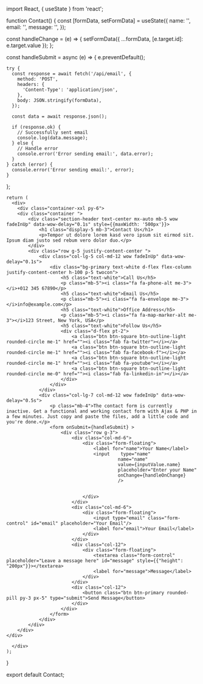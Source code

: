 import React, { useState } from 'react';

function Contact() {
  const [formData, setFormData] = useState({
    name: '',
    email: '',
    message: '',
  });

  const handleChange = (e) => {
    setFormData({ ...formData, [e.target.id]: e.target.value });
  };

  const handleSubmit = async (e) => {
    e.preventDefault();

    try {
      const response = await fetch('/api/email', {
        method: 'POST',
        headers: {
          'Content-Type': 'application/json',
        },
        body: JSON.stringify(formData),
      });

      const data = await response.json();

      if (response.ok) {
        // Successfully sent email
        console.log(data.message);
      } else {
        // Handle error
        console.error('Error sending email:', data.error);
      }
    } catch (error) {
      console.error('Error sending email:', error);
    }
  };

    return (
      <div>
        <div class="container-xxl py-6">
        <div class="container ">
            <div class="section-header text-center mx-auto mb-5 wow fadeInUp" data-wow-delay="0.1s" style={{maxWidth: '500px'}}>
                <h1 class="display-5 mb-3">Contact Us</h1>
                <p>Tempor ut dolore lorem kasd vero ipsum sit eirmod sit. Ipsum diam justo sed rebum vero dolor duo.</p>
            </div>
            <div class="row g-5 justify-content-center ">
                <div class="col-lg-5 col-md-12 wow fadeInUp" data-wow-delay="0.1s">
                    <div class="bg-primary text-white d-flex flex-column justify-content-center h-100 p-5 twocon">
                        <h5 class="text-white">Call Us</h5>
                        <p class="mb-5"><i class="fa fa-phone-alt me-3"></i>+012 345 67890</p>
                        <h5 class="text-white">Email Us</h5>
                        <p class="mb-5"><i class="fa fa-envelope me-3"></i>info@example.com</p>
                        <h5 class="text-white">Office Address</h5>
                        <p class="mb-5"><i class="fa fa-map-marker-alt me-3"></i>123 Street, New York, USA</p>
                        <h5 class="text-white">Follow Us</h5>
                        <div class="d-flex pt-2">
                            <a class="btn btn-square btn-outline-light rounded-circle me-1" href=""><i class="fab fa-twitter"></i></a>
                            <a class="btn btn-square btn-outline-light rounded-circle me-1" href=""><i class="fab fa-facebook-f"></i></a>
                            <a class="btn btn-square btn-outline-light rounded-circle me-1" href=""><i class="fab fa-youtube"></i></a>
                            <a class="btn btn-square btn-outline-light rounded-circle me-0" href=""><i class="fab fa-linkedin-in"></i></a>
                        </div>
                    </div>
                </div>
                <div class="col-lg-7 col-md-12 wow fadeInUp" data-wow-delay="0.5s">
                    <p class="mb-4">The contact form is currently inactive. Get a functional and working contact form with Ajax & PHP in a few minutes. Just copy and paste the files, add a little code and you're done.</p>
                    <form onSubmit={handleSubmit} >
                        <div class="row g-3">
                            <div class="col-md-6">
                                <div class="form-floating">
                                    <label for="name">Your Name</label>
                                    <input    type="name"
                                             name="name"
                                             value={inputValue.name}
                                             placeholder="Enter your Name"
                                             onChange={handleOnChange}
                                             />
         
                                            
                                </div>
                            </div>
                            <div class="col-md-6">
                                <div class="form-floating">
                                    <input type="email" class="form-control" id="email" placeholder="Your Email"/>
                                    <label for="email">Your Email</label>
                                </div>
                            </div>
                            <div class="col-12">
                                <div class="form-floating">
                                    <textarea class="form-control" placeholder="Leave a message here" id="message" style={{"height": "200px"}}></textarea>
                                    <label for="message">Message</label>
                                </div>
                            </div>
                            <div class="col-12">
                                <button class="btn btn-primary rounded-pill py-3 px-5" type="submit">Send Message</button>
                            </div>
                        </div>
                    </form>
                </div>
            </div>
        </div>
    </div>
        
      </div>
    );
  }
  
  export default Contact;
  
  